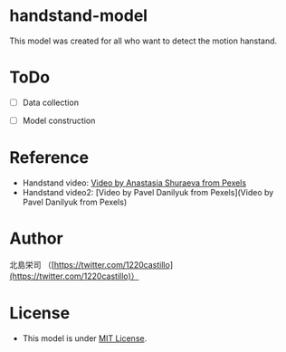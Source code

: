 # handstand-model
This model was created for all who want to detect the motion hanstand.


# ToDo
- [ ] Data collection
- [ ] Model construction


# Reference
- Handstand video: [Video by Anastasia Shuraeva from Pexels](https://www.pexels.com/video/woman-doing-a-handstand-4943921/)
- Handstand video2: [Video by Pavel Danilyuk from Pexels](Video by Pavel Danilyuk from Pexels)

# Author
北島栄司 （[https://twitter.com/1220castillo](https://twitter.com/1220castillo)）


# License
- This model is under [MIT License](https://github.com/ai-coach-eiji/handstand-model/blob/main/LICENSE).
